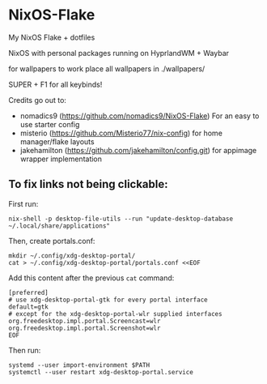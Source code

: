 # NixOS-Flake
My NixOS Flake + dotfiles

NixOS with personal packages running on HyprlandWM + Waybar

for wallpapers to work place all wallpapers in ./wallpapers/

SUPER + F1 for all keybinds!<br>

Credits go out to:
- nomadics9 (https://github.com/nomadics9/NixOS-Flake) For an easy to use starter config
- misterio (https://github.com/Misterio77/nix-config) for home manager/flake layouts
- jakehamilton (https://github.com/jakehamilton/config.git) for appimage wrapper implementation

## To fix links not being clickable:

First run:
```
nix-shell -p desktop-file-utils --run "update-desktop-database ~/.local/share/applications"
```
Then, create portals.conf:
```
mkdir ~/.config/xdg-desktop-portal/
cat > ~/.config/xdg-desktop-portal/portals.conf <<EOF
```
Add this content after the previous `cat` command:
```
[preferred]
# use xdg-desktop-portal-gtk for every portal interface
default=gtk
# except for the xdg-desktop-portal-wlr supplied interfaces
org.freedesktop.impl.portal.Screencast=wlr
org.freedesktop.impl.portal.Screenshot=wlr
EOF
```
Then run:
```
systemd --user import-environment $PATH
systemctl --user restart xdg-desktop-portal.service
```
